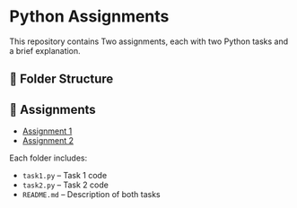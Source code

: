 # Python Assignments

This repository contains Two assignments, each with two Python tasks and a brief explanation.

## 📁 Folder Structure


## 🔗 Assignments

- [Assignment 1](./Assignment1)
- [Assignment 2](./Assignment2)


Each folder includes:
- `task1.py` – Task 1 code
- `task2.py` – Task 2 code
- `README.md` – Description of both tasks
